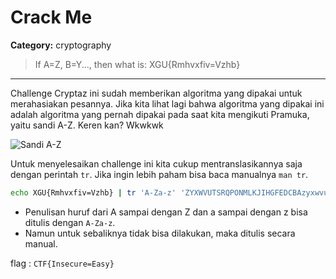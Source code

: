 # Crack Me
**Category:** cryptography
> If A=Z, B=Y..., then what is:
> XGU{Rmhvxfiv=Vzhb}
---

Challenge Cryptaz ini sudah memberikan algoritma yang dipakai untuk merahasiakan pesannya. Jika kita lihat lagi bahwa algoritma yang dipakai ini adalah algoritma yang pernah dipakai pada saat kita mengikuti Pramuka, yaitu sandi A-Z. Keren kan? Wkwkwk

![Sandi A-Z](https://aboutpramuka.files.wordpress.com/2015/12/sandi-abjad-az.jpg "sumber: aboutpramuka.wordpress.com")

Untuk menyelesaikan challenge ini kita cukup mentranslasikannya saja dengan perintah `tr`. Jika ingin lebih paham bisa baca manualnya `man tr`.
```bash
echo XGU{Rmhvxfiv=Vzhb} | tr 'A-Za-z' 'ZYXWVUTSRQPONMLKJIHGFEDCBAzyxwvutsrqponmlkjihgfedcba'
```
* Penulisan huruf dari A sampai dengan Z dan a sampai dengan z bisa ditulis dengan `A-Za-z`.
* Namun untuk sebaliknya tidak bisa dilakukan, maka ditulis secara manual.

flag : `CTF{Insecure=Easy}`